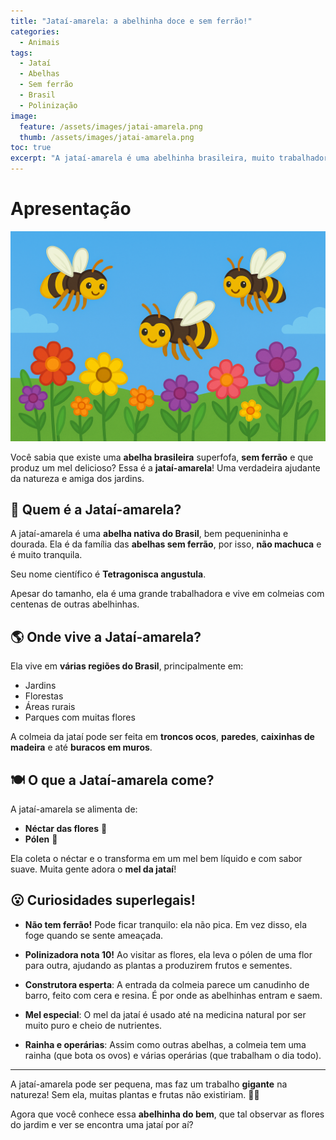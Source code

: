 ```yaml
---
title: "Jataí-amarela: a abelhinha doce e sem ferrão!" 
categories:
  - Animais 
tags:
  - Jataí
  - Abelhas
  - Sem ferrão
  - Brasil
  - Polinização
image:
  feature: /assets/images/jatai-amarela.png 
  thumb: /assets/images/jatai-amarela.png
toc: true
excerpt: "A jataí-amarela é uma abelhinha brasileira, muito trabalhadora e que não tem ferrão! Ela produz mel, vive em colmeias e ajuda a natureza polinizando as flores."
---
```


# Apresentação

![Imagem da Jataí-amarela](/assets/images/jatai-amarela.png)

Você sabia que existe uma **abelha brasileira** superfofa, **sem ferrão** e que produz um mel delicioso? Essa é a **jataí-amarela**! Uma verdadeira ajudante da natureza e amiga dos jardins.

## 🐝 Quem é a Jataí-amarela?

A jataí-amarela é uma **abelha nativa do Brasil**, bem pequenininha e dourada. Ela é da família das **abelhas sem ferrão**, por isso, **não machuca** e é muito tranquila.

Seu nome científico é **Tetragonisca angustula**.

Apesar do tamanho, ela é uma grande trabalhadora e vive em colmeias com centenas de outras abelhinhas.

## 🌎 Onde vive a Jataí-amarela?

Ela vive em **várias regiões do Brasil**, principalmente em:

- Jardins
- Florestas
- Áreas rurais
- Parques com muitas flores

A colmeia da jataí pode ser feita em **troncos ocos**, **paredes**, **caixinhas de madeira** e até **buracos em muros**.

## 🍽️ O que a Jataí-amarela come?

A jataí-amarela se alimenta de:

- **Néctar das flores** 🍯
- **Pólen** 🌼

Ela coleta o néctar e o transforma em um mel bem líquido e com sabor suave. Muita gente adora o **mel da jataí**!

## 😮 Curiosidades superlegais!

- **Não tem ferrão!** Pode ficar tranquilo: ela não pica. Em vez disso, ela foge quando se sente ameaçada.

- **Polinizadora nota 10!** Ao visitar as flores, ela leva o pólen de uma flor para outra, ajudando as plantas a produzirem frutos e sementes.

- **Construtora esperta**: A entrada da colmeia parece um canudinho de barro, feito com cera e resina. É por onde as abelhinhas entram e saem.

- **Mel especial**: O mel da jataí é usado até na medicina natural por ser muito puro e cheio de nutrientes.

- **Rainha e operárias**: Assim como outras abelhas, a colmeia tem uma rainha (que bota os ovos) e várias operárias (que trabalham o dia todo).

---

A jataí-amarela pode ser pequena, mas faz um trabalho **gigante** na natureza! Sem ela, muitas plantas e frutas não existiriam. 🐝🌻

Agora que você conhece essa **abelhinha do bem**, que tal observar as flores do jardim e ver se encontra uma jataí por aí?
